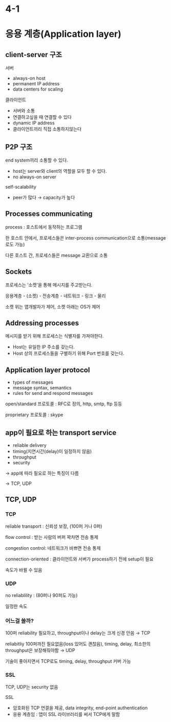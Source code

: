 # 4-1

# 응용 계층(Application layer)

## client-server 구조

서버

- always-on host
- permanent IP address
- data centers for scaling

클라이언트

- 서버와 소통
- 연결하고싶을 때 연결할 수 있다
- dynamic IP address
- 클라이언트끼리 직접 소통하지않는다

## P2P 구조

end system끼리 소통할 수 있다.

- host는 server와 client의 역할을 모두 할 수 있다.
- no always-on server

self-scalability

- peer가 많다 → capacity가 높다

## Processes communicating

process : 호스트에서 동작하는 프로그램

한 호스트 안에서, 프로세스들은 inter-process communication으로 소통(message로도 가능)

다른 호스트 간, 프로세스들은 message 교환으로 소통

## Sockets

프로세스는 ‘소켓’을 통해 메시지를 주고받는다.

응용계층 - (소켓) - 전송계층 - 네트워크 - 링크 - 물리

소켓 위는 앱개발자가 제어, 소켓 아래는 OS가 제어

## Addressing processes

메시지를 받기 위해 프로세스는 식별자를 가져야한다.

- Host는 유일한 IP 주소를 갖는다.
- Host 상의 프로세스들을 구별하기 위해 Port 번호를 갖는다.

## Application layer protocol

- types of messages
- message syntax, semantics
- rules for send and respond messages

open/standard 프로토콜 : RFC로 정의, http, smtp, ftp 등등

proprietary 프로토콜 : skype

## app이 필요로 하는 transport service

- reliable delivery
- timing(지연시간(delay)이 일정하지 않음)
- throughput
- security

→ app에 따라 필요로 하는 특징이 다름

→ TCP, UDP

## TCP, UDP

### TCP

reliable transport : 신뢰성 보장, (100퍼 거나 0퍼)

flow control : 받는 사람의 버퍼 꽉차면 전송 통제

congestion control: 네트워크가 바쁘면 전송 통제

connection-oriented : 클라이언트와 서버가 process하기 전에 setup이 필요

속도가 바뀔 수 있음

### UDP

no reliablility : (80퍼나 90퍼도 가능)

일정한 속도

### 어느걸 쓸까?

100퍼 reliability 필요하고, throughput이나 delay는 크게 신경 안씀 → TCP

reliabitliy 100퍼까진 필요없음(loss 있어도 괜찮음), timing, delay, 최소한의 throughput은 보장해줘야함 → UDP

기술이 좋아지면서 TCP로도 timing, delay, throughput 커버 가능

### SSL

TCP, UDP는 security 없음

SSL

- 암호화된 TCP 연결을 제공, data integrity, end-point authentication
- 응용 계층임 : 앱이 SSL 라이브러리를 써서 TCP에게 말함
